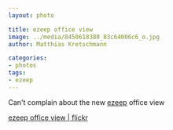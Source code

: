 ```yaml
---
layout: photo

title: ezeep office view
image: ../media/8450618380_83c64006c6_o.jpg
author: Matthias Kretschmann

categories:
- photos
tags:
- ezeep
---
```


Can't complain about the new [ezeep](http://ezeep.com) office view

[ezeep office view | flickr](http://www.flickr.com/photos/krema/8450618380)

